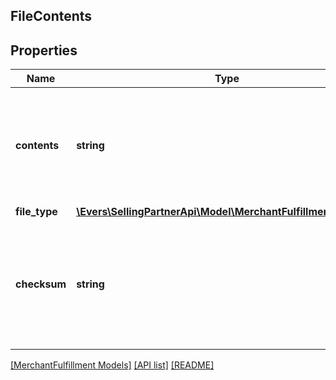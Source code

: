 ## FileContents

## Properties

Name | Type | Description | Notes
------------ | ------------- | ------------- | -------------
**contents** | **string** | Data for printing labels, in the form of a Base64-encoded, GZip-compressed string. |
**file_type** | [**\Evers\SellingPartnerApi\Model\MerchantFulfillment\FileType**](FileType.md) |  |
**checksum** | **string** | An MD5 hash to validate the PDF document data, in the form of a Base64-encoded string. |

[[MerchantFulfillment Models]](../) [[API list]](../../Api) [[README]](../../../README.md)

